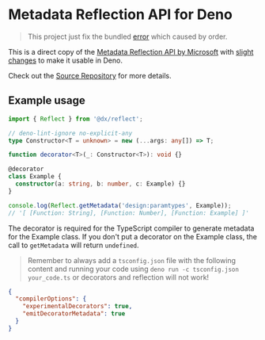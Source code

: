 # Metadata Reflection API for Deno

> This project just fix the bundled
> [error](https://github.com/cmd-johnson/deno-reflect-metadata/pull/7) which
> caused by order.

This is a direct copy of the
[Metadata Reflection API by Microsoft](https://github.com/rbuckton/reflect-metadata)
with
[slight changes](https://github.com/cmd-johnson/deno-reflect-metadata/commit/a39666813eb7e8b38fe563f275085b60f044af7e)
to make it usable in Deno.

Check out the [Source Repository](https://github.com/rbuckton/reflect-metadata)
for more details.

## Example usage

```ts
import { Reflect } from '@dx/reflect';

// deno-lint-ignore no-explicit-any
type Constructor<T = unknown> = new (...args: any[]) => T;

function decorator<T>(_: Constructor<T>): void {}

@decorator
class Example {
  constructor(a: string, b: number, c: Example) {}
}

console.log(Reflect.getMetadata('design:paramtypes', Example));
// '[ [Function: String], [Function: Number], [Function: Example] ]'
```

The decorator is required for the TypeScript compiler to generate metadata for
the Example class. If you don't put a decorator on the Example class, the call
to `getMetadata` will return `undefined`.

> Remember to always add a `tsconfig.json` file with the following content and
> running your code using `deno run -c tsconfig.json your_code.ts` or decorators
> and reflection will not work!

```json
{
  "compilerOptions": {
    "experimentalDecorators": true,
    "emitDecoratorMetadata": true
  }
}
```
